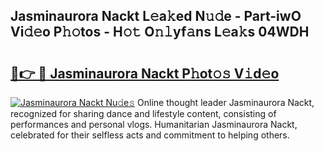 ## Jasminaurora Nackt L𝚎a𝚔ed N𝚞𝚍e - Part-iwO Vi𝚍𝚎o P𝚑𝚘tos - H𝚘𝚝 O𝚗𝚕yf𝚊ns L𝚎a𝚔s 04WDH

# <h2><a href="http://kf4yi3.oniu.top/?m=Jasminaurora+Nackt">🔗👉 🔴 Jasminaurora Nackt P𝚑ot𝚘𝚜 V𝚒d𝚎o</a></h2>

[![Jasminaurora Nackt Nu𝚍e𝚜](https://i.imgur.com/0qMVB7G.gif)](http://kf4yi3.oniu.top/?m=Jasminaurora+Nackt)
Online thought leader Jasminaurora Nackt, recognized for sharing dance and lifestyle content, consisting of performances and personal vlogs. Humanitarian Jasminaurora Nackt, celebrated for their selfless acts and commitment to helping others.  
